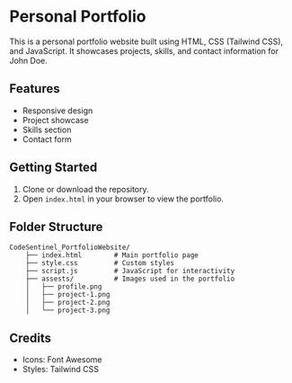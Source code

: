 # Personal Portfolio

This is a personal portfolio website built using HTML, CSS (Tailwind CSS), and JavaScript. It showcases projects, skills, and contact information for John Doe.

## Features

- Responsive design
- Project showcase
- Skills section
- Contact form

## Getting Started

1. Clone or download the repository.
2. Open `index.html` in your browser to view the portfolio.

## Folder Structure

```
CodeSentinel_PortfolioWebsite/
    ├── index.html        # Main portfolio page
    ├── style.css         # Custom styles
    ├── script.js         # JavaScript for interactivity
    ├── assests/          # Images used in the portfolio
    │   ├── profile.png
    │   ├── project-1.png
    │   ├── project-2.png
    │   └── project-3.png
```

## Credits

- Icons: Font Awesome
- Styles: Tailwind CSS

